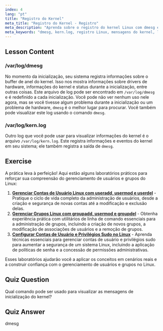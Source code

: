 ```yaml
---
index: 4
lang: "pt"
title: "Registro do Kernel"
meta_title: "Registro do Kernel - Registro"
meta_description: "Aprenda sobre o registro do kernel Linux com dmesg e kern.log. Entenda as mensagens de inicialização e problemas de hardware. Explore os logs do kernel para obter insights do sistema."
meta_keywords: "dmesg, kern.log, registro Linux, mensagens do kernel, log de inicialização, tutorial Linux, guia para iniciantes"
---
```


## Lesson Content

### /var/log/dmesg

No momento da inicialização, seu sistema registra informações sobre o buffer de anel do kernel. Isso nos mostra informações sobre drivers de hardware, informações do kernel e status durante a inicialização, entre outras coisas. Este arquivo de log pode ser encontrado em `/var/log/dmesg` e é redefinido a cada inicialização. Você pode não ver nenhum uso nele agora, mas se você tivesse algum problema durante a inicialização ou um problema de hardware, `dmesg` é o melhor lugar para procurar. Você também pode visualizar este log usando o comando `dmesg`.

### /var/log/kern.log

Outro log que você pode usar para visualizar informações do kernel é o arquivo `/var/log/kern.log`. Este registra informações e eventos do kernel em seu sistema; ele também registra a saída de `dmesg`.

## Exercise

A prática leva à perfeição! Aqui estão alguns laboratórios práticos para reforçar sua compreensão do gerenciamento de usuários e grupos do Linux:

1. **[Gerenciar Contas de Usuário Linux com useradd, usermod e userdel](https://labex.io/pt/labs/comptia-manage-linux-user-accounts-with-useradd-usermod-and-userdel-590837)** - Pratique o ciclo de vida completo da administração de usuários, desde a criação e segurança de novas contas até a modificação e exclusão delas.
2. **[Gerenciar Grupos Linux com groupadd, usermod e groupdel](https://labex.io/pt/labs/comptia-manage-linux-groups-with-groupadd-usermod-and-groupdel-590836)** - Obtenha experiência prática com utilitários de linha de comando essenciais para a administração de grupos, incluindo a criação de novos grupos, a modificação de associações de usuários e a remoção de grupos.
3. **[Configurar Contas de Usuário e Privilégios Sudo no Linux](https://labex.io/pt/labs/comptia-configure-user-accounts-and-sudo-privileges-in-linux-590856)** - Aprenda técnicas essenciais para gerenciar contas de usuário e privilégios sudo para aumentar a segurança de um sistema Linux, incluindo a aplicação de políticas de senha e a concessão de permissões administrativas.

Esses laboratórios ajudarão você a aplicar os conceitos em cenários reais e a construir confiança com o gerenciamento de usuários e grupos no Linux.

## Quiz Question

Qual comando pode ser usado para visualizar as mensagens de inicialização do kernel?

## Quiz Answer

dmesg
